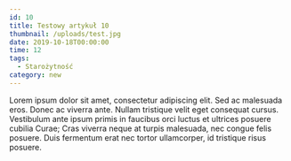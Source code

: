 ```yaml
---
id: 10
title: Testowy artykuł 10
thumbnail: /uploads/test.jpg
date: 2019-10-18T00:00:00
time: 12
tags:
  - Starożytność
category: new
---
```


Lorem ipsum dolor sit amet, consectetur adipiscing elit. Sed ac malesuada eros. Donec ac viverra ante. Nullam tristique velit eget consequat cursus. Vestibulum ante ipsum primis in faucibus orci luctus et ultrices posuere cubilia Curae; Cras viverra neque at turpis malesuada, nec congue felis posuere. Duis fermentum erat nec tortor ullamcorper, id tristique risus posuere.

